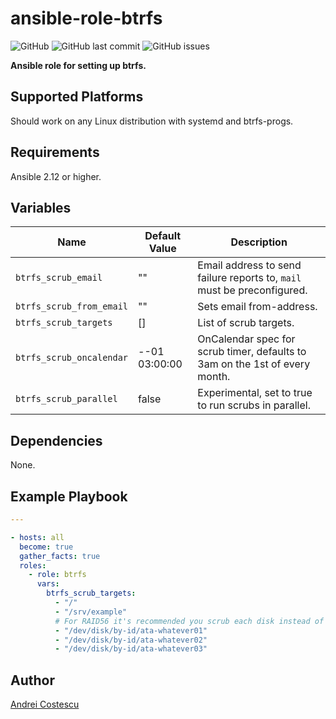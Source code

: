 # ansible-role-btrfs

![GitHub](https://img.shields.io/github/license/cosandr/ansible-role-btrfs) ![GitHub last commit](https://img.shields.io/github/last-commit/cosandr/ansible-role-btrfs) ![GitHub issues](https://img.shields.io/github/issues-raw/cosandr/ansible-role-btrfs)

**Ansible role for setting up btrfs.**

## Supported Platforms

Should work on any Linux distribution with systemd and btrfs-progs.

## Requirements

Ansible 2.12 or higher.

## Variables

| Name           | Default Value | Description                        |
| -------------- | ------------- | -----------------------------------|
| `btrfs_scrub_email` | "" | Email address to send failure reports to, `mail` must be preconfigured. |
| `btrfs_scrub_from_email` | "" | Sets email from-address. |
| `btrfs_scrub_targets` | [] | List of scrub targets. |
| `btrfs_scrub_oncalendar` | *-*-01 03:00:00 | OnCalendar spec for scrub timer, defaults to 3am on the 1st of every month. |
| `btrfs_scrub_parallel` | false | Experimental, set to true to run scrubs in parallel. |

## Dependencies

None.

## Example Playbook

```yaml
---

- hosts: all
  become: true
  gather_facts: true
  roles:
    - role: btrfs
      vars:
        btrfs_scrub_targets:
          - "/"
          - "/srv/example"
          # For RAID56 it's recommended you scrub each disk instead of the filesystem
          - "/dev/disk/by-id/ata-whatever01"
          - "/dev/disk/by-id/ata-whatever02"
          - "/dev/disk/by-id/ata-whatever03"
```

## Author

[Andrei Costescu](https://github.com/cosandr/)
